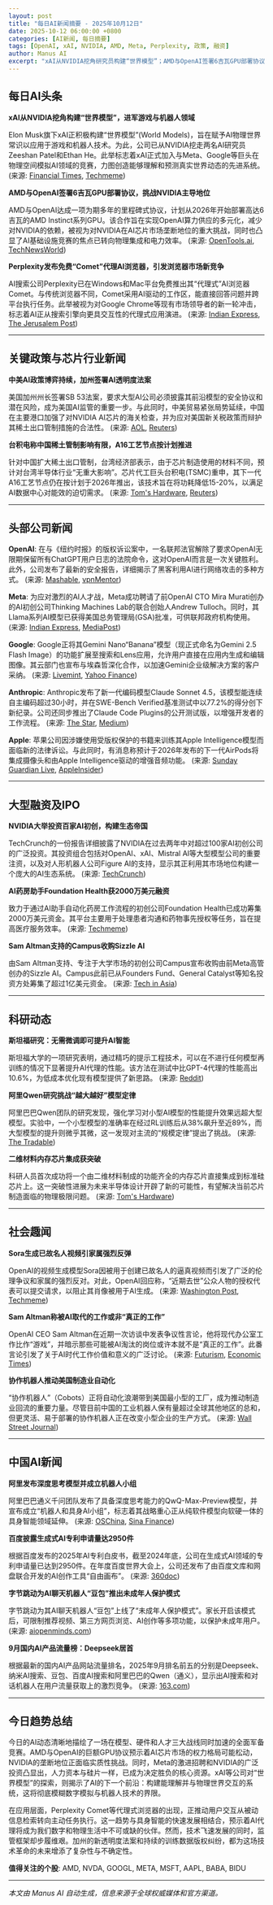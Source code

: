 ```yaml
---
layout: post
title: "每日AI新闻摘要 - 2025年10月12日"
date: 2025-10-12 06:00:00 +0800
categories: [AI新闻, 每日摘要]
tags: [OpenAI, xAI, NVIDIA, AMD, Meta, Perplexity, 政策, 融资]
author: Manus AI
excerpt: "xAI从NVIDIA挖角研究员构建“世界模型”；AMD与OpenAI签署6吉瓦GPU部署协议，挑战NVIDIA主导地位；Perplexity发布免费“Comet”代理AI浏览器。"
---
```


## 每日AI头条

**xAI从NVIDIA挖角构建“世界模型”，进军游戏与机器人领域**

Elon Musk旗下xAI正积极构建“世界模型”(World Models)，旨在赋予AI物理世界常识以应用于游戏和机器人技术。为此，公司已从NVIDIA挖走两名AI研究员Zeeshan Patel和Ethan He。此举标志着xAI正式加入与Meta、Google等巨头在物理空间模拟AI领域的竞赛，力图创造能够理解和预测真实世界动态的先进系统。 (来源: [Financial Times](https://www.ft.com/content/ac566346-53dd-4490-8d4c-5269906c64ee), [Techmeme](https://www.techmeme.com/))

**AMD与OpenAI签署6吉瓦GPU部署协议，挑战NVIDIA主导地位**

AMD与OpenAI达成一项为期多年的里程碑式协议，计划从2026年开始部署高达6吉瓦的AMD Instinct系列GPU。该合作旨在实现OpenAI算力供应的多元化，减少对NVIDIA的依赖，被视为对NVIDIA在AI芯片市场垄断地位的重大挑战，同时也凸显了AI基础设施竞赛的焦点已转向物理集成和电力效率。 (来源: [OpenTools.ai](https://opentools.ai/news/amd-and-openai-join-forces-in-groundbreaking-6-gigawatt-gpu-deal), [TechNewsWorld](https://www.technewsworld.com/story/why-amds-openai-deal-marks-a-new-era-for-ai-data-centers-179954.html))

**Perplexity发布免费“Comet”代理AI浏览器，引发浏览器市场新竞争**

AI搜索公司Perplexity已在Windows和Mac平台免费推出其“代理式”AI浏览器Comet。与传统浏览器不同，Comet采用AI驱动的工作区，能直接回答问题并跨平台执行任务。此举被视为对Google Chrome等现有市场领导者的新一轮冲击，标志着AI正从搜索引擎向更具交互性的代理式应用演进。 (来源: [Indian Express](https://indianexpress.com/article/technology/artificial-intelligence/perplexity-comet-ai-browser-free-windows-mac-features-10285011/), [The Jerusalem Post](https://www.jpost.com/consumerism/article-870139))

---

## 关键政策与芯片行业新闻

**中美AI政策博弈持续，加州签署AI透明度法案**

美国加州州长签署SB 53法案，要求大型AI公司必须披露其前沿模型的安全协议和潜在风险，成为美国AI监管的重要一步。与此同时，中美贸易紧张局势延续，中国在主要港口加强了对NVIDIA AI芯片的海关检查，并为应对美国新关税政策而辩护其稀土出口管制措施的合法性。 (来源: [AOL](https://www.aol.com/articles/california-bill-regulating-top-ai-211442400.html), [Reuters](https://www.reuters.com/world/china/china-says-its-rare-earth-export-controls-are-legitimate-2025-10-12/))

**台积电称中国稀土管制影响有限，A16工艺节点按计划推进**

针对中国扩大稀土出口管制，台湾经济部表示，由于芯片制造使用的材料不同，预计对台湾半导体行业“无重大影响”。芯片代工巨头台积电(TSMC)重申，其下一代A16工艺节点仍在按计划于2026年推出，该技术旨在将功耗降低15-20%，以满足AI数据中心对能效的迫切需求。 (来源: [Tom's Hardware](https://www.tomshardware.com/tech-industry/semiconductors/taiwan-says-its-fabs-are-safe-from-china-rare-earth-crackdown), [Reuters](https://www.reuters.com/world/china/china-says-its-rare-earth-export-controls-are-legitimate-2025-10-12/))

---

## 头部公司新闻

**OpenAI**: 在与《纽约时报》的版权诉讼案中，一名联邦法官解除了要求OpenAI无限期保留所有ChatGPT用户日志的法院命令，这对OpenAI而言是一次关键胜利。此外，公司发布了最新的安全报告，详细揭示了黑客利用AI进行网络攻击的多种方式。 (来源: [Mashable](https://mashable.com/article/openai-court-ordered-chat-gpt-preservation-no-longer-required), [vpnMentor](https://www.vpnmentor.com/news/openai-new-security-report-reveals-latest-ai-threats/))

**Meta**: 为应对激烈的AI人才战，Meta成功聘请了前OpenAI CTO Mira Murati创办的AI初创公司Thinking Machines Lab的联合创始人Andrew Tulloch。同时，其Llama系列AI模型已获得美国总务管理局(GSA)批准，可供联邦政府机构使用。 (来源: [Indian Express](https://indianexpress.com/article/technology/artificial-intelligence/thinking-machines-lab-co-founder-tulloch-departs-for-meta-report-10302150/), [MediaPost](https://www.mediapost.com/publications/article/409332/metas-ai-models-now-eligible-for-government-wide.html))

**Google**: Google正将其Gemini Nano“Banana”模型（现正式命名为Gemini 2.5 Flash Image）的功能扩展至搜索和Lens应用，允许用户直接在应用内生成和编辑图像。其云部门也宣布与埃森哲深化合作，以加速Gemini企业级解决方案的客户采纳。 (来源: [Livemint](https://www.livemint.com/technology/tech-news/gemini-nano-banana-model-now-generates-and-edits-images-inside-google-apps-how-it-works-11760263235365.html), [Yahoo Finance](https://finance.yahoo.com/news/bull-case-accenture-acn-could-150951762.html))

**Anthropic**: Anthropic发布了新一代编码模型Claude Sonnet 4.5，该模型能连续自主编码超过30小时，并在SWE-Bench Verified基准测试中以77.2%的得分创下新纪录。公司还同步推出了Claude Code Plugins的公开测试版，以增强开发者的工作流程。 (来源: [The Star](https://www.thestar.com.my/tech/tech-news/2025/10/12/anthropic039s-new-ai-model-can-write-code-for-30-hours-straight), [Medium](https://medium.com/@lalatenduswain/revolutionizing-developer-workflows-anthropics-claude-code-plugins-in-public-beta-20fd2ec618b8))

**Apple**: 苹果公司因涉嫌使用受版权保护的书籍来训练其Apple Intelligence模型而面临新的法律诉讼。与此同时，有消息称预计于2026年发布的下一代AirPods将集成摄像头和由Apple Intelligence驱动的增强音频功能。 (来源: [Sunday Guardian Live](https://sundayguardianlive.com/feature/apple-sued-over-use-of-copyrighted-books-to-train-apple-intelligence-155790/), [AppleInsider](https://appleinsider.com/articles/25/10/12/airpods-pro-4-airpods-5-rumored-to-get-apple-intelligence-enhanced-cameras-in-2026))

---

## 大型融资及IPO

**NVIDIA大举投资百家AI初创，构建生态帝国**

TechCrunch的一份报告详细披露了NVIDIA在过去两年中对超过100家AI初创公司的广泛投资。其投资组合包括对OpenAI、xAI、Mistral AI等大型模型公司的重要注资，以及对人形机器人公司Figure AI的支持，显示其正利用其市场地位构建一个庞大的AI生态系统。 (来源: [TechCrunch](https://techcrunch.com/2025/10/12/nvidias-ai-empire-a-look-at-its-top-startup-investments/))

**AI药房助手Foundation Health获2000万美元融资**

致力于通过AI助手自动化药房工作流程的初创公司Foundation Health已成功筹集2000万美元资金。其平台主要用于处理患者沟通和药物事先授权等任务，旨在提高医疗服务效率。 (来源: [Techmeme](https://www.facebook.com/Techmeme/posts/foundation-health-which-develops-an-ai-assistant-to-automate-patient-communicati/1240442758118036/))

**Sam Altman支持的Campus收购Sizzle AI**

由Sam Altman支持、专注于大学市场的初创公司Campus宣布收购由前Meta高管创办的Sizzle AI。Campus此前已从Founders Fund、General Catalyst等知名投资方处筹集了超过1亿美元资金。 (来源: [Tech in Asia](https://www.techinasia.com/news/sam-altman-backed-college-startup-buys-ex-meta-chiefs-ai-firm))

---

## 科研动态

**斯坦福研究：无需微调即可提升AI智能**

斯坦福大学的一项研究表明，通过精巧的提示工程技术，可以在不进行任何模型再训练的情况下显著提升AI代理的性能。该方法在测试中比GPT-4代理的性能高出10.6%，为低成本优化现有模型提供了新思路。 (来源: [Reddit](https://www.reddit.com/r/singularity/comments/1o4ln9n/stanford_just_proved_you_dont_need_to_finetune_an/))

**阿里Qwen研究挑战“越大越好”模型定律**

阿里巴巴Qwen团队的研究发现，强化学习对小型AI模型的性能提升效果远超大型模型。实验中，一个小型模型的准确率在经过RL训练后从38%飙升至近89%，而大型模型的提升则微乎其微，这一发现对主流的“规模定律”提出了挑战。 (来源: [The Tradable](https://thetradable.com/ai/small-ai-models-show-big-gains-qwens-rl-breakthrough-challenges-scaling-laws-ig--m))

**二维材料内存芯片集成获突破**

科研人员首次成功将一个由二维材料制成的功能齐全的内存芯片直接集成到标准硅芯片上。这一突破性进展为未来半导体设计开辟了新的可能性，有望解决当前芯片制造面临的物理极限问题。 (来源: [Tom's Hardware](https://www.tomshardware.com/tech-industry/semiconductors/researchers-achieve-breakthrough-integration-of-2d-materials-on-silicon-chips))

---

## 社会趣闻

**Sora生成已故名人视频引家属强烈反弹**

OpenAI的视频生成模型Sora因被用于创建已故名人的逼真视频而引发了广泛的伦理争议和家属的强烈反对。对此，OpenAI回应称，“近期去世”公众人物的授权代表可以提交请求，以阻止其肖像被用于AI生成。 (来源: [Washington Post](https://www.techmeme.com/251012/p10), [Techmeme](https://www.techmeme.com/251012/p10))

**Sam Altman称被AI取代的工作或非“真正的工作”**

OpenAI CEO Sam Altman在近期一次访谈中发表争议性言论，他将现代办公室工作比作“游戏”，并暗示那些可能被AI淘汰的岗位或许本就不是“真正的工作”。此番言论引发了关于AI时代工作价值和意义的广泛讨论。 (来源: [Futurism](https://futurism.com/artificial-intelligence/sam-altman-real-work-ai), [Economic Times](https://m.economictimes.com/magazines/panache/openai-ceo-sam-altman-questions-what-counts-as-real-work-in-the-ai-era-comparing-it-to-farming-your-job-might-just-be-a-game/articleshow/124503642.cms))

**协作机器人推动美国制造业自动化**

“协作机器人”（Cobots）正将自动化浪潮带到美国最小型的工厂，成为推动制造业回流的重要力量。尽管目前中国的工业机器人保有量超过全球其他地区的总和，但更灵活、易于部署的协作机器人正在改变小型企业的生产方式。 (来源: [Wall Street Journal](https://www.techmeme.com/251012/p13))

---

## 中国AI新闻

**阿里发布深度思考模型并成立机器人小组**

阿里巴巴通义千问团队发布了具备深度思考能力的QwQ-Max-Preview模型，并宣布成立“机器人和具身AI小组”，标志着其战略重心正从纯软件模型向软硬一体的具身智能领域延伸。 (来源: [OSChina](https://www.oschina.net/news/335631/qwq-max-preview), [Sina Finance](https://finance.sina.com.cn/money/fund/etf/2025-10-12/doc-inftruin4494825.shtml))

**百度披露生成式AI专利申请量达2950件**

根据百度发布的2025年AI专利白皮书，截至2024年底，公司在生成式AI领域的专利申请量已达到2950件。在年度百度世界大会上，公司还发布了由百度文库和网盘联合开发的AI创作工具“自由画布”。 (来源: [360doc](http://www.360doc.com/content/25/1012/13/82634402_1162892128.shtml))

**字节跳动为AI聊天机器人“豆包”推出未成年人保护模式**

字节跳动为其AI聊天机器人“豆包”上线了“未成年人保护模式”。家长开启该模式后，可限制推荐视频、第三方网页浏览、AI创作等多项功能，以保护未成年用户。 (来源: [aiopenminds.com](https://www.aiopenminds.com/ai/news))

**9月国内AI产品流量榜：Deepseek居首**

根据最新的国内AI产品网站流量排名，2025年9月排名前五的分别是Deepseek、纳米AI搜索、豆包、百度AI搜索和阿里巴巴的Qwen（通义），显示出AI搜索和对话机器人在用户流量获取上的激烈竞争。 (来源: [163.com](https://www.163.com/dy/article/KBLPBVHR0511N33R.html))

---

## 今日趋势总结

今日的AI动态清晰地描绘了一场在模型、硬件和人才三大战线同时加速的全面军备竞赛。AMD与OpenAI的巨额GPU协议预示着AI芯片市场的权力格局可能松动，NVIDIA的垄断地位正面临实质性挑战。同时，Meta的激进招聘和NVIDIA的广泛投资凸显出，人力资本与硅片一样，已成为决定胜负的核心资源。xAI等公司对“世界模型”的探索，则揭示了AI的下一个前沿：构建能理解并与物理世界交互的系统，这将彻底模糊数字模拟与机器人技术的界限。

在应用层面，Perplexity Comet等代理式浏览器的出现，正推动用户交互从被动信息检索转向主动任务执行。这一趋势与具身智能的快速发展相结合，预示着AI代理将成为我们数字和物理生活中不可或缺的伙伴。然而，技术飞速发展的同时，监管框架却步履维艰。加州的新透明度法案和持续的训练数据版权纠纷，都为这场技术革命的未来增添了复杂性与不确定性。

**值得关注的个股**: AMD, NVDA, GOOGL, META, MSFT, AAPL, BABA, BIDU

---

*本文由 Manus AI 自动生成，信息来源于全球权威媒体和官方渠道。*
